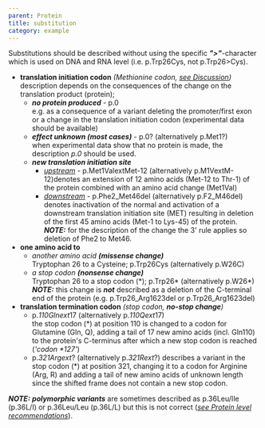 ```yaml
---
parent: Protein
title: substitution
category: example
---
```


Substitutions should be described without using the specific **_">"_**-character which is used on DNA and RNA level (i.e. p.Trp26Cys, not p.Trp26>Cys).

*   <a name="ini"></a>**translation initiation codon** _(Methionine codon, [see Discussion](disc.html#Met))_  
    description depends on the consequences of the change on the translation product (protein);
    *   **_no protein produced_** -  p.0  
        e.g. as a consequence of a variant deleting the promoter/first exon or a change in the translation initiation codon (experimental data should be available)
    *   _**effect unknown (most cases)**_  -  p.0?  (alternatively p.Met1?)  
        when experimental data show that no protein is made, the description _p.0_ should be used.
    *   _**new translation initiation site**_
        *   _<u>upstream</u>_  -  p.Met1ValextMet-12 (alternatively p.M1VextM-12)denotes an extension of 12 amino acids (Met-12 to Thr-1) of the protein combined with an amino acid change (Met1Val)
        *   _<u>downstream</u>_  -  p.Phe2_Met46del (alternatively p.F2_M46del)  
            denotes inactivation of the normal and activation of a downstream translation initiation site (MET) resulting in deletion of the first 45 amino acids (Met-1 to Lys-45) of the protein.  
            <span style="font-weight: bold; font-style: italic;">NOTE:</span> for the description of the change the 3' rule applies so deletion of Phe2 to Met46.
*   **one amino acid to**
    *   _another amino acid_ **_(missense change)_** <br>
        Tryptophan 26 to a Cysteine; p.Trp26Cys (alternatively p.W26C)
    *   _a stop codon **(nonsense change)**_ <br>
        Tryptophan 26 to a stop codon (\*); p.Trp26* (alternatively p.W26*)  
        _**NOTE:**_ this change is _**not**_ described as a deletion of the C-terminal end of the protein (e.g. p.Trp26_Arg1623del or p.Trp26_Arg1623del)
*   **translation termination codon** _(stop codon, **no-stop change**)_
    *   p.*110Glnext*17 (alternatively p.*110Qext*17)  
        the stop codon (*) at position 110 is changed to a codon for Glutamine (Gln, Q), adding a tail of 17 new amino acids (incl. Gln110) to the protein's C-terminus after which a new stop codon is reached (_'codon *127'_)
    *   p.*321Argext*? (alternatively p.*321Rext*?) describes a variant in the stop codon (*) at position 321, changing it to a codon for Arginine (Arg, R) and adding a tail of new amino acids of unknown length since the shifted frame does not contain a new stop codon.

_**NOTE:**_ **_polymorphic variants_** are sometimes described as p.36Leu/Ile (p.36L/I) or p.36Leu/Leu (p.36L/L) but this is not correct ([_see Protein level recommendations_](recs-prot.html#silent)).